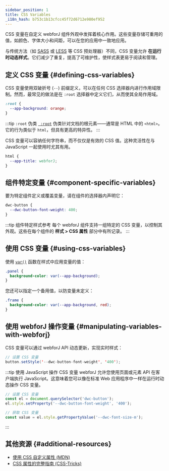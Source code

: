 ```yaml
---
sidebar_position: 1
title: CSS Variables
_i18n_hash: b753c1b13cfcc45f72d6712e980ef952
---
```

CSS 变量在自定义 webforJ 组件外观中发挥着核心作用。这些变量存储可重用的值，如颜色、字体大小和间距，可以在您的应用中一致地应用。

与传统方法（如 [SASS](https://sass-lang.com/) 或 [LESS](https://lesscss.org/) 等 CSS 预处理器）不同，CSS 变量允许 **在运行时动态样式**。它们减少了重复，提高了可维护性，使样式表更易于阅读和管理。

## 定义 CSS 变量 {#defining-css-variables}

CSS 变量使用双破折号 (`--`) 前缀定义，可以在任何 CSS 选择器内进行作用域限制。然而，最常见的做法是在 `:root` 选择器中定义它们，从而使其全局作用域。

```css
:root {
  --app-background: orange;
}
```

:::tip `:root` 伪类
[` :root`](https://developer.mozilla.org/en-US/docs/Web/CSS/:root) 伪类针对文档的根元素——通常是 HTML 中的 `<html>`。它的行为类似于 `html`，但具有更高的特异性。
:::

CSS 变量可以容纳任何字符串，而不仅仅是有效的 CSS 值。这种灵活性在与 JavaScript 一起使用时尤其有用。

```css
html {
  --app-title: webforJ;
}
```

## 组件特定变量 {#component-specific-variables}

要为特定组件定义或覆盖变量，请在组件的选择器内声明它：

```css
dwc-button {
  --dwc-button-font-weight: 400;
}
```

:::tip 组件特定样式参考
每个 webforJ 组件支持一组特定的 CSS 变量，以控制其外观。这些在每个组件的 **样式 > CSS 属性** 部分中有所记录。
:::


## 使用 CSS 变量 {#using-css-variables}

使用 [`var()`](https://developer.mozilla.org/en-US/docs/Web/CSS/var()) 函数在样式中应用变量的值：

```css
.panel {
  background-color: var(--app-background);
}
```

您还可以指定一个备用值，以防变量未定义：

```css
.frame {
  background-color: var(--app-background, red);
}
```

## 使用 webforJ 操作变量 {#manipulating-variables-with-webforj}

CSS 变量可以通过 webforJ API 动态更新，实现实时样式：

```java
// 设置 CSS 变量
button.setStyle('--dwc-button-font-weight', '400');
```

:::tip 使用 JavaScript 操作 CSS 变量
webforJ 允许您使用页面或元素 API 在客户端执行 JavaScript。这意味着您可以像在标准 Web 应用程序中一样在运行时动态操作 CSS 变量。

```javascript
// 设置 CSS 变量
const el = document.querySelector('dwc-button');
el.style.setProperty('--dwc-button-font-weight', '400');

// 获取 CSS 变量
const value = el.style.getPropertyValue('--dwc-font-size-m');
```
:::

## 其他资源 {#additional-resources}

- [使用 CSS 自定义属性 (MDN)](https://developer.mozilla.org/en-US/docs/Web/CSS/Using_CSS_custom_properties)  
- [CSS 属性的完整指南 (CSS-Tricks)](https://css-tricks.com/a-complete-guide-to-custom-properties/)
